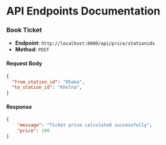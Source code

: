 # API Endpoints Documentation

### Book Ticket

- **Endpoint**: `http://localhost:8000/api/price/stationids`
- **Method**: `POST`

#### Request Body

```json
{
  "from_station_id": "Dhaka",
  "to_station_id": "Khulna",
}
```

#### Response
```json
{
    "message": "Ticket price calculated successfully",
    "price": 100
}
```